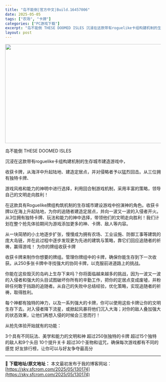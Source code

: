 ```yaml
---
title: "岛不能倒|官方中文|Build.16457006"
date: 2025-05-05
tags: ["农场", "卡牌"]
categories: ["PC游戏下载"]
excerpt: "岛不能倒 THESE DOOMED ISLES 沉浸在这款带有roguelike卡组构建机制的生存城市建造游戏中， 收获卡牌，从海洋中升起陆地、建造定居点，并对侵略者予以猛烈回击。从三位拥有独特卡牌、 游戏风格和能力的神明中进行选择，利用回合制游戏机制，采用丰富的策略，领导自己的文明走向胜利！ 在这&hellip;"
layout: post
---
```


<img class="aligncenter size-full wp-image-130155" src="https://sky.sfcrom.com/wp-content/uploads/2025/05/2025050502463653.webp" alt="" width="570" height="321" />

岛不能倒 THESE DOOMED ISLES

沉浸在这款带有roguelike卡组构建机制的生存城市建造游戏中，

收获卡牌，从海洋中升起陆地、建造定居点，并对侵略者予以猛烈回击。从三位拥有独特卡牌、

游戏风格和能力的神明中进行选择，利用回合制游戏机制，采用丰富的策略，领导自己的文明走向胜利！

在这款具有Roguelike牌组构筑机制的生存城市建设游戏中扮演神的角色。收获卡牌以在海上升起陆地，为你的追随者建造定居点，并向一波又一波的入侵者开火。从3位拥有独特卡牌、玩法和能力的神中选择，带领他们的文明走向胜利！我们计划在整个抢先体验期间为游戏添加更多的神、卡牌、敌人等内容。

从一块简陋的小土地逐步扩张，慢慢成为拥有农场、工业设施、防御工事等建筑的庞大岛链，并在此过程中逐步发现更为先进的建筑与策略，靠它们回应追随者的祈祷，赢得游戏！
为你的牌组收获卡牌

收获卡牌来制作你想要的牌组。管理你牌组中的卡牌，确保你能生存到下一次收获。从250多张卡牌中寻找强大的协同卡牌，以克服前进道路上的挑战。

你能在这些毁灭的岛屿上生存下来吗？你将面临越来越多的挑战，因为一波又一波的入侵者和强大的头目试图破坏你所有的辛勤工作，把你的定居点变成废墟，并粉碎任何敢于挡路的追随者。从自己的失败中总结经验，优化策略，实现追随者的祈祷，取得胜利。

每个神都有独特的神力，以及一系列强大的卡牌，你可以使用这些卡牌让你的文明生存下去。对入侵者降下流星，或掀起风暴将他们沉入大海；对你的敌人叠加强大的状态效果，让他们再想入侵的时候会三思而行！

从抢先体验开始就有的功能：

3个具有不同玩法、美学和能力的文明和神
超过250张独特的卡牌
超过15个独特的敌人和9个头目
10个提升关卡
超过30个圣物和诅咒，确保每次游戏都有不同的感觉
好友排行榜，让你可以与好友争夺最高分

---
📖 **下载地址/原文地址：** 本文最初发布于我的博客网站：[https://sky.sfcrom.com/2025/05/130174](https://sky.sfcrom.com/2025/05/130174)
